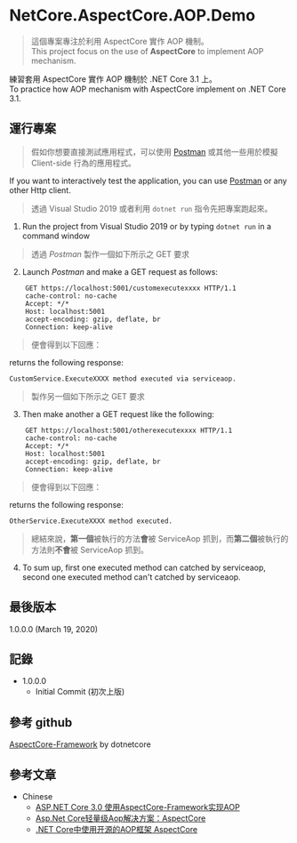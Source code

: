 # NetCore.AspectCore.AOP.Demo
> 這個專案專注於利用 AspectCore 實作 AOP 機制。  
> This project focus on the use of **AspectCore** to implement AOP mechanism.  

練習套用 AspectCore 實作 AOP 機制於 .NET Core 3.1 上。  
To practice how AOP mechanism with AspectCore implement on .NET Core 3.1.  

## 運行專案
> 假如你想要直接測試應用程式，可以使用 [Postman](https://www.getpostman.com/) 或其他一些用於模擬 Client-side 行為的應用程式。  

If you want to interactively test the application, you can use [Postman](https://www.getpostman.com/) or any other Http client.

> 透過 Visual Studio 2019 或者利用 `dotnet run` 指令先把專案跑起來。
1. Run the project from Visual Studio 2019 or by typing `dotnet run` in a command window  

> 透過 _Postman_ 製作一個如下所示之 GET 要求  
2. Launch _Postman_ and make a GET request as follows:

```
    GET https://localhost:5001/customexecutexxxx HTTP/1.1
    cache-control: no-cache
    Accept: */*
    Host: localhost:5001
    accept-encoding: gzip, deflate, br
    Connection: keep-alive
```

> 便會得到以下回應：  

returns the following response:

```
CustomService.ExecuteXXXX method executed via serviceaop.
```

> 製作另一個如下所示之 GET 要求   
3. Then make another a GET request like the following:

```
    GET https://localhost:5001/otherexecutexxxx HTTP/1.1
    cache-control: no-cache
    Accept: */*
    Host: localhost:5001
    accept-encoding: gzip, deflate, br
    Connection: keep-alive
```

> 便會得到以下回應：  

returns the following response:

```
OtherService.ExecuteXXXX method executed.
```

> 總結來說，**第一個**被執行的方法**會**被 ServiceAop 抓到，而**第二個**被執行的方法則**不會**被 ServiceAop 抓到。  
4. To sum up, first one executed method can catched by serviceaop, second one executed method can't catched by serviceaop.  

## 最後版本
1.0.0.0 (March 19, 2020)

## 記錄
* 1.0.0.0
  * Initial Commit (初次上版)
  
## 參考 github
[AspectCore-Framework](https://github.com/dotnetcore/AspectCore-Framework) by dotnetcore  

## 參考文章
* Chinese
  * [ASP.NET Core 3.0 使用AspectCore-Framework实现AOP](https://www.cnblogs.com/king-23100/p/11821020.html)  
  * [Asp.Net Core轻量级Aop解决方案：AspectCore](https://www.cnblogs.com/liuhaoyang/p/aspectcore-introduction-1.html)  
  * [.NET Core中使用开源的AOP框架 AspectCore](http://www.vnfan.com/buffett/d/f51118e10b91283.html)  
